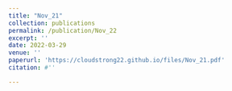 ```yaml
---
title: "Nov_21"
collection: publications
permalink: /publication/Nov_22
excerpt: ''
date: 2022-03-29
venue: ''
paperurl: 'https://cloudstrong22.github.io/files/Nov_21.pdf'
citation: #''

---
```


[Download paper here]: (https://cloudstrong22.github.io/files/Nov_21.pdf)
